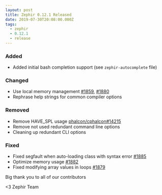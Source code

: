 ```yaml
---
layout: post
title: Zephir 0.12.1 Released
date: 2019-07-30T20:08:00.000Z
tags:
  - zephir
  - 0.12.1
  - release
---
```

### Added
- Added initial bash completion support (see `zephir-autocomplete` file)

### Changed
- Use local memory management
  [#1859](https://github.com/phalcon/zephir/pull/1859),
  [#1880](https://github.com/phalcon/zephir/pull/1880)
- Rephrase help strings for common compiler options

### Removed
- Remove HAVE_SPL usage
  [phalcon/cphalcon#14215](https://github.com/phalcon/cphalcon/pull/14215)
- Remove not used redundant command line options
- Cleaning up redundant CLI options

### Fixed
- Fixed segfault when auto-loading class with syntax error
  [#1885](https://github.com/phalcon/zephir/issues/1885)
- Optimize memory usage [#1882](https://github.com/phalcon/zephir/pull/1882)
- Fixed modifying array values in loops
  [#1879](https://github.com/phalcon/zephir/issues/1879)

Big thank you to all of our contributors

<3 Zephir Team
